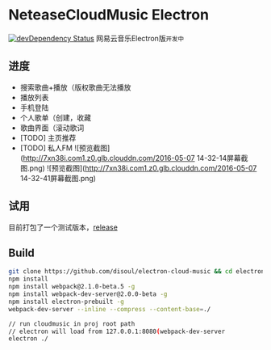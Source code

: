 # NeteaseCloudMusic Electron

[![devDependency Status](https://david-dm.org/disoul/electron-cloud-music/dev-status.svg)](https://david-dm.org/disoul/electron-cloud-music#info=devDependencies)
网易云音乐Electron版`` 开发中 ``

## 进度

* 搜索歌曲+播放（版权歌曲无法播放
* 播放列表
* 手机登陆
* 个人歌单（创建，收藏
* 歌曲界面（滚动歌词
* [TODO] 主页推荐
* [TODO] 私人FM
![预览截图](http://7xn38i.com1.z0.glb.clouddn.com/2016-05-07 14-32-14屏幕截图.png)
![预览截图](http://7xn38i.com1.z0.glb.clouddn.com/2016-05-07 14-32-41屏幕截图.png)

## 试用
目前打包了一个测试版本，[release](https://github.com/disoul/electron-cloud-music/releases/tag/0.0.1)

## Build

```bash
git clone https://github.com/disoul/electron-cloud-music && cd electron-cloud-music
npm install
npm install webpack@2.1.0-beta.5 -g 
npm install webpack-dev-server@2.0.0-beta -g 
npm install electron-prebuilt -g 
webpack-dev-server --inline --compress --content-base=./

// run cloudmusic in proj root path
// electron will load from 127.0.0.1:8080(webpack-dev-server
electron ./
```
